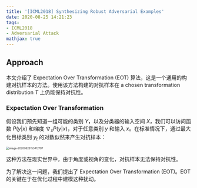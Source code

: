 ```yaml
---
title: '[ICML2018] Synthesizing Robust Adversarial Examples'
date: 2020-08-25 14:21:23
tags:
- ICML2018
- Adversarial Attack
mathjax: true
---
```


## Approach

本文介绍了 Expectation Over Transformation (EOT) 算法，这是一个通用的构建对抗样本的方法。使用该方法构建的对抗样本在 a chosen transformation distribution $T$ 上仍能保持对抗性。

###  Expectation Over Transformation

假设我们预先知道一组可能的类别 $Y$，以及分类器的输入空间 $X$，我们可以访问函数 $P(y|x)$ 和梯度 $\nabla_xP(y|x)$，对于任意类别 $y$ 和输入 $x$。在标准情况下，通过最大化目标类别 $y_t$ 的对数似然来产生对抗样本：

<img src="https://i.loli.net/2020/08/25/78WtMcqrVz1FZ6s.png" alt="image-20200825153412797" style="zoom:50%;" />

这种方法在现实世界中，由于角度或视角的变化，对抗样本无法保持对抗性。

为了解决这一问题，我们提出了 Expectation Over Transformation (EOT)。EOT 的关键在于在优化过程中建模这种扰动。
